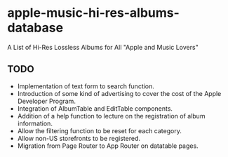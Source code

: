 # apple-music-hi-res-albums-database

A List of Hi-Res Lossless Albums for All "Apple and Music Lovers"

## TODO
- Implementation of text form to search function.
- Introduction of some kind of advertising to cover the cost of the Apple Developer Program.
- Integration of AlbumTable and EditTable components.
- Addition of a help function to lecture on the registration of album information.
- Allow the filtering function to be reset for each category.
- Allow non-US storefronts to be registered.
- Migration from Page Router to App Router on datatable pages.
